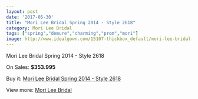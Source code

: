 ```yaml
---
layout: post
date: '2017-05-30'
title: "Mori Lee Bridal Spring 2014 - Style 2618"
category: Mori Lee Bridal
tags: ["spring","demure","charming","prom","mori"]
image: http://www.idealgown.com/15107-thickbox_default/mori-lee-bridal-spring-2014-style-2618.jpg
---
```

Mori Lee Bridal Spring 2014 - Style 2618

On Sales: **$353.995**
<a href="https://www.idealgown.com/en/mori-lee-bridal/6061-mori-lee-bridal-spring-2014-style-2618.html"><amp-img layout="responsive" width="600" height="600" src="//www.idealgown.com/15107-thickbox_default/mori-lee-bridal-spring-2014-style-2618.jpg" alt="Mori Lee Bridal Spring 2014 - Style 2618 0" /></a>
<a href="https://www.idealgown.com/en/mori-lee-bridal/6061-mori-lee-bridal-spring-2014-style-2618.html"><amp-img layout="responsive" width="600" height="600" src="//www.idealgown.com/15109-thickbox_default/mori-lee-bridal-spring-2014-style-2618.jpg" alt="Mori Lee Bridal Spring 2014 - Style 2618 1" /></a>
<a href="https://www.idealgown.com/en/mori-lee-bridal/6061-mori-lee-bridal-spring-2014-style-2618.html"><amp-img layout="responsive" width="600" height="600" src="//www.idealgown.com/15108-thickbox_default/mori-lee-bridal-spring-2014-style-2618.jpg" alt="Mori Lee Bridal Spring 2014 - Style 2618 2" /></a>

Buy it: [Mori Lee Bridal Spring 2014 - Style 2618](https://www.idealgown.com/en/mori-lee-bridal/6061-mori-lee-bridal-spring-2014-style-2618.html "Mori Lee Bridal Spring 2014 - Style 2618")

View more: [Mori Lee Bridal](https://www.idealgown.com/en/90-mori-lee-bridal "Mori Lee Bridal")